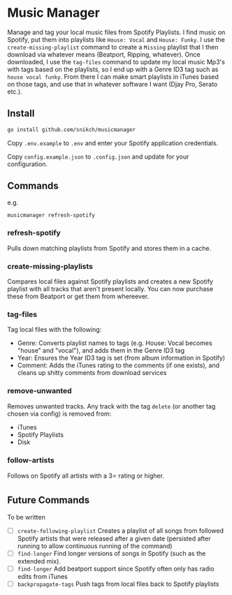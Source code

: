 # Music Manager

Manage and tag your local music files from Spotify Playlists. I find music on Spotify, put them into playlists like
`House: Vocal` and `House: Funky`. I use the `create-missing-playlist` command to create a `Missing` playlist that I
then download via whatever means (Beatport, Ripping, whatever). Once downloaded, I use the `tag-files` command to update
my local music Mp3's with tags based on the playlists, so I end up with a Genre ID3 tag such as `house vocal funky`.
From there I can make smart playlists in iTunes based on those tags, and use that in whatever software I want (Djay Pro,
Serato etc.).

## Install

```sh
go install github.com/snikch/musicmanager
```

Copy `.env.example` to `.env` and enter your Spotify application credentials.

Copy `config.example.json` to `.config.json` and update for your configuration.

## Commands

e.g.

```
musicmanager refresh-spotify
```

### refresh-spotify

Pulls down matching playlists from Spotify and stores them in a cache.

### create-missing-playlists

Compares local files against Spotify playlists and creates a new Spotify playlist with all tracks that aren't present
locally. You can now purchase these from Beatport or get them from whereever.

### tag-files

Tag local files with the following:

* Genre: Converts playlist names to tags (e.g. House: Vocal becomes "house" and "vocal"), and adds them in the Genre ID3
  tag
* Year: Ensures the Year ID3 tag is set (from album information in Spotify)
* Comment: Adds the iTunes rating to the comments (if one exists), and cleans up shitty comments from download services

### remove-unwanted

Removes unwanted tracks. Any track with the tag `delete` (or another tag chosen via config) is removed from:

* iTunes
* Spotify Playlists
* Disk

### follow-artists

Follows on Spotify all artists with a 3⭐ rating or higher.

## Future Commands

To be written

* [ ] `create-following-playlist` Creates a playlist of all songs from followed Spotify artists that were released after
      a given date (persisted after running to allow continuous running of the command)
* [ ] `find-longer` Find longer versions of songs in Spotify (such as the extended mix).
* [ ] `find-longer` Add beatport support since Spotify often only has radio edits from iTunes
* [ ] `backpropagate-tags` Push tags from local files back to Spotify playlists
